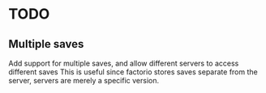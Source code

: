# TODO

## Multiple saves

Add support for multiple saves, and allow different servers to access different saves
This is useful since factorio stores saves separate from the server, servers are merely a specific version.
